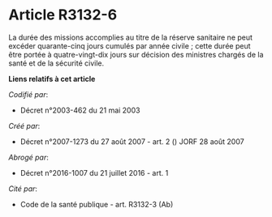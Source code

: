 # Article R3132-6

La durée des missions accomplies au titre de la réserve sanitaire ne peut excéder quarante-cinq jours cumulés par année
civile ; cette durée peut être portée à quatre-vingt-dix jours sur décision des ministres chargés de la santé et de la
sécurité civile.

**Liens relatifs à cet article**

_Codifié par_:

  - Décret n°2003-462 du 21 mai 2003

_Créé par_:

  - Décret n°2007-1273 du 27 août 2007 - art. 2 () JORF 28 août 2007

_Abrogé par_:

  - Décret n°2016-1007 du 21 juillet 2016 - art. 1

_Cité par_:

  - Code de la santé publique - art. R3132-3 (Ab)
